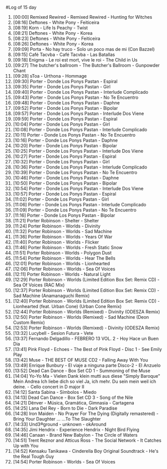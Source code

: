 #Log of 15 day

1. [00:00] Remixed Rewired - Remixed Rewired - Hunting for Witches
1. [08:16] Deftones - White Pony - Feiticeira
1. [08:19] Korn - Life Is Peachy - Twist
1. [08:21] Deftones - White Pony - Korea
1. [08:23] Deftones - White Pony - Feiticeira
1. [08:26] Deftones - White Pony - Korea
1. [09:09] Porta - No hay truco - Solo un poco mas de mi (Con Bazzel)
1. [09:15] Café Tacvba - Café Tacvba - Las Batallas
1. [09:18] Enigma - Le roi est mort, vive le roi - The Child in Us
1. [09:27] The butcher's ballroom - The Butcher's Ballroom - Gunpowder Chant
1. [09:28] sToa - Urthona - Hommage
1. [09:30] Porter - Donde Los Ponys Pastan - Espiral
1. [09:35] Porter - Donde Los Ponys Pastan - Girl
1. [09:40] Porter - Donde Los Ponys Pastan - Interlude Complicado
1. [09:43] Porter - Donde Los Ponys Pastan - No Te Encuentro
1. [09:48] Porter - Donde Los Ponys Pastan - Daphne
1. [09:52] Porter - Donde Los Ponys Pastan - Bipolar
1. [09:57] Porter - Donde Los Ponys Pastan - Interlude Dos Viene
1. [09:59] Porter - Donde Los Ponys Pastan - Espiral
1. [10:04] Porter - Donde Los Ponys Pastan - Girl
1. [10:08] Porter - Donde Los Ponys Pastan - Interlude Complicado
1. [10:11] Porter - Donde Los Ponys Pastan - No Te Encuentro
1. [10:16] Porter - Donde Los Ponys Pastan - Daphne
1. [10:20] Porter - Donde Los Ponys Pastan - Bipolar
1. [10:25] Porter - Donde Los Ponys Pastan - Interlude Dos Viene
1. [10:27] Porter - Donde Los Ponys Pastan - Espiral
1. [10:32] Porter - Donde Los Ponys Pastan - Girl
1. [10:36] Porter - Donde Los Ponys Pastan - Interlude Complicado
1. [10:39] Porter - Donde Los Ponys Pastan - No Te Encuentro
1. [10:46] Porter - Donde Los Ponys Pastan - Daphne
1. [10:50] Porter - Donde Los Ponys Pastan - Bipolar
1. [10:54] Porter - Donde Los Ponys Pastan - Interlude Dos Viene
1. [10:57] Porter - Donde Los Ponys Pastan - Espiral
1. [11:02] Porter - Donde Los Ponys Pastan - Girl
1. [11:06] Porter - Donde Los Ponys Pastan - Interlude Complicado
1. [11:09] Porter - Donde Los Ponys Pastan - No Te Encuentro
1. [11:16] Porter - Donde Los Ponys Pastan - Bipolar
1. [11:21] Porter Robinson - Shelter - Shelter
1. [11:24] Porter Robinson - Worlds - Divinity
1. [11:32] Porter Robinson - Worlds - Sad Machine
1. [11:36] Porter Robinson - Worlds - Years Of War
1. [11:40] Porter Robinson - Worlds - Flicker
1. [11:46] Porter Robinson - Worlds - Fresh Static Snow
1. [11:51] Porter Robinson - Worlds - Polygon Dust
1. [11:54] Porter Robinson - Worlds - Hear The Bells
1. [12:01] Porter Robinson - Worlds - Lionhearted
1. [12:06] Porter Robinson - Worlds - Sea Of Voices
1. [12:11] Porter Robinson - Worlds - Natural Light
1. [12:29] Porter Robinson - Worlds (Limited Edition Box Set: Remix CD) - Sea Of Voices (RAC Mix)
1. [12:37] Porter Robinson - Worlds (Limited Edition Box Set: Remix CD) - Sad Machine (Anamanaguchi Remix)
1. [12:40] Porter Robinson - Worlds (Limited Edition Box Set: Remix CD) - Lionhearted (feat. Urban Cone) (Urban Cone Remix)
1. [12:44] Porter Robinson - Worlds (Remixed) - Divinity (ODESZA Remix)
1. [12:50] Porter Robinson - Worlds (Remixed) - Sad Machine (Deon Custom Remix)
1. [12:53] Porter Robinson - Worlds (Remixed) - Divinity (ODESZA Remix)
1. [13:32] Lucybell - Sesion Futura - Vete
1. [13:37] Fernando Delgadillo - FEBRERO 13 VOL. 2 - Hoy Hace un Buen Dia
1. [13:41] Pink Floyd - Echoes - The Best of Pink Floyd - Disc 1 - See Emily Play
1. [13:42] Muse - THE BEST OF MUSE CD2 - Falling Away With You
1. [13:49] Enrique Bunbury - El viaje a ninguna parte Disco-2 - El Anzuelo
1. [13:52] Dead Can Dance - Box Set CD 1 - Summoning of the Muse
1. [14:04] Yo-Yo Ma - Vielen Dank klein mutti aus diese "Simply Baroque" Mein Andrea Ich liebe dich so viel Ja, ich mehr. Du sein mein weil ich deine. - Cello concert in D major II
1. [14:12] Santa Sabina - Símbolos - Miedo
1. [14:13] Dead Can Dance - Box Set CD 3 - Song of the Nile
1. [14:21] Dënver - Música, Gramática, Gimnasia - Cartagena
1. [14:25] Lana Del Rey - Born to Die - Dark Paradise
1. [14:28] Iron Maiden - No Prayer For The Dying (Digitally remastered) - Bring Your Daughter ... ...To The Slaughter
1. [14:33] Und3®ground - unknown - okAround
1. [14:35] Jimi Hendrix - Experience Hendrix - Night Bird Flying
1. [14:46] Canaan - Brand New Babylon - The Circle of Waters
1. [14:51] Trent Reznor and Atticus Ross - The Social Network - It Catches Up with You
1. [14:52] Kensaku Tanikawa - Cinderella Boy Original Soundtrack - He's the Real Tough Guy
1. [14:54] Porter Robinson - Worlds - Sea Of Voices
